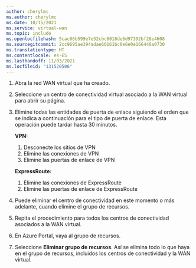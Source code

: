 ```yaml
---
author: cherylmc
ms.author: cherylmc
ms.date: 10/15/2021
ms.service: virtual-wan
ms.topic: include
ms.openlocfilehash: 5cac86b599e7e52cbc6018de6d97392bf28e4608
ms.sourcegitcommit: 2cc9695ae394adae60161bc0e6e0e166440a0730
ms.translationtype: HT
ms.contentlocale: es-ES
ms.lasthandoff: 11/03/2021
ms.locfileid: "131520506"
---
```

1. Abra la red WAN virtual que ha creado.

1. Seleccione un centro de conectividad virtual asociado a la WAN virtual para abrir su página.

1. Elimine todas las entidades de puerta de enlace siguiendo el orden que se indica a continuación para el tipo de puerta de enlace. Esta operación puede tardar hasta 30 minutos.

    **VPN:**  
   1. Desconecte los sitios de VPN  
   1. Elimine las conexiones de VPN  
   1. Elimine las puertas de enlace de VPN  

    **ExpressRoute:**  
   1. Elimine las conexiones de ExpressRoute  
   1. Elimine las puertas de enlace de ExpressRoute  

1. Puede eliminar el centro de conectividad en este momento o más adelante, cuando elimine el grupo de recursos.

1. Repita el procedimiento para todos los centros de conectividad asociados a la WAN virtual.

1. En Azure Portal, vaya al grupo de recursos.

1. Seleccione **Eliminar grupo de recursos**. Así se elimina todo lo que haya en el grupo de recursos, incluidos los centros de conectividad y la WAN virtual.